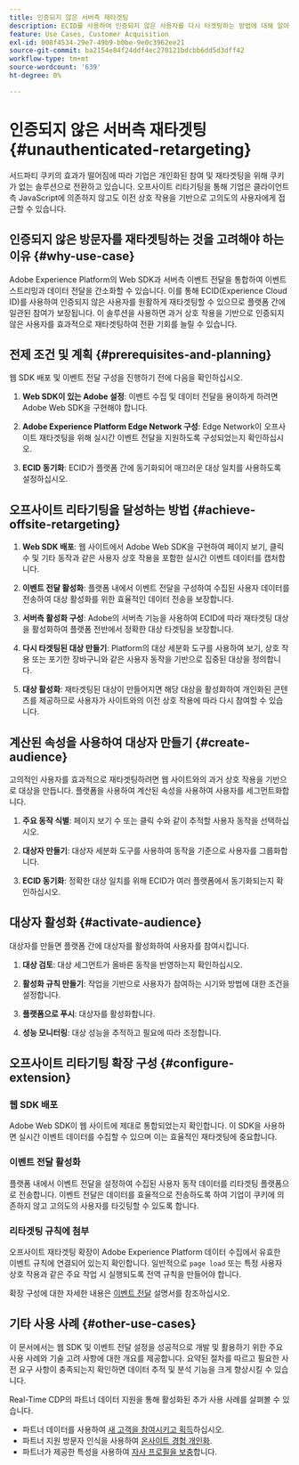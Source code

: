 ```yaml
---
title: 인증되지 않은 서버측 재타겟팅
description: ECID를 사용하여 인증되지 않은 사용자를 다시 타겟팅하는 방법에 대해 알아봅니다
feature: Use Cases, Customer Acquisition
exl-id: 008f4534-29e7-49b9-b0be-9e0c3962ee21
source-git-commit: ba2154e84f24ddf4ec270121bdcbb6dd5d3dff42
workflow-type: tm+mt
source-wordcount: '639'
ht-degree: 0%

---
```


# 인증되지 않은 서버측 재타겟팅 {#unauthenticated-retargeting}

서드파티 쿠키의 효과가 떨어짐에 따라 기업은 개인화된 참여 및 재타겟팅을 위해 쿠키가 없는 솔루션으로 전환하고 있습니다. 오프사이트 리타기팅을 통해 기업은 클라이언트측 JavaScript에 의존하지 않고도 이전 상호 작용을 기반으로 고의도의 사용자에게 접근할 수 있습니다.

## 인증되지 않은 방문자를 재타겟팅하는 것을 고려해야 하는 이유 {#why-use-case}

Adobe Experience Platform의 Web SDK과 서버측 이벤트 전달을 통합하여 이벤트 스트리밍과 데이터 전달을 간소화할 수 있습니다. 이를 통해 ECID(Experience Cloud ID)를 사용하여 인증되지 않은 사용자를 원활하게 재타겟팅할 수 있으므로 플랫폼 간에 일관된 참여가 보장됩니다. 이 솔루션을 사용하면 과거 상호 작용을 기반으로 인증되지 않은 사용자를 효과적으로 재타겟팅하여 전환 기회를 늘릴 수 있습니다.

## 전제 조건 및 계획 {#prerequisites-and-planning}

웹 SDK 배포 및 이벤트 전달 구성을 진행하기 전에 다음을 확인하십시오.

1. **Web SDK이 있는 Adobe 설정**: 이벤트 수집 및 데이터 전달을 용이하게 하려면 Adobe Web SDK을 구현해야 합니다.

2. **Adobe Experience Platform Edge Network 구성**: Edge Network이 오프사이트 재타겟팅을 위해 실시간 이벤트 전달을 지원하도록 구성되었는지 확인하십시오.

3. **ECID 동기화**: ECID가 플랫폼 간에 동기화되어 매끄러운 대상 일치를 사용하도록 설정하십시오.

## 오프사이트 리타기팅을 달성하는 방법 {#achieve-offsite-retargeting}

1. **Web SDK 배포**: 웹 사이트에서 Adobe Web SDK을 구현하여 페이지 보기, 클릭 수 및 기타 동작과 같은 사용자 상호 작용을 포함한 실시간 이벤트 데이터를 캡처합니다.

2. **이벤트 전달 활성화**: 플랫폼 내에서 이벤트 전달을 구성하여 수집된 사용자 데이터를 전송하여 대상 활성화를 위한 효율적인 데이터 전송을 보장합니다.

3. **서버측 활성화 구성**: Adobe의 서버측 기능을 사용하여 ECID에 따라 재타겟팅 대상을 활성화하여 플랫폼 전반에서 정확한 대상 타겟팅을 보장합니다.

4. **다시 타겟팅된 대상 만들기**: Platform의 대상 세분화 도구를 사용하여 보기, 상호 작용 또는 포기한 장바구니와 같은 사용자 동작을 기반으로 집중된 대상을 정의합니다.

5. **대상 활성화**: 재타겟팅된 대상이 만들어지면 해당 대상을 활성화하여 개인화된 콘텐츠를 제공하므로 사용자가 사이트와의 이전 상호 작용에 따라 다시 참여할 수 있습니다.

## 계산된 속성을 사용하여 대상자 만들기 {#create-audience}

고의적인 사용자를 효과적으로 재타겟팅하려면 웹 사이트와의 과거 상호 작용을 기반으로 대상을 만듭니다. 플랫폼을 사용하여 계산된 속성을 사용하여 사용자를 세그먼트화합니다.

1. **주요 동작 식별**: 페이지 보기 수 또는 클릭 수와 같이 추적할 사용자 동작을 선택하십시오.

2. **대상자 만들기**: 대상자 세분화 도구를 사용하여 동작을 기준으로 사용자를 그룹화합니다.

3. **ECID 동기화**: 정확한 대상 일치를 위해 ECID가 여러 플랫폼에서 동기화되는지 확인하십시오.

## 대상자 활성화 {#activate-audience}

대상자를 만들면 플랫폼 간에 대상자를 활성화하여 사용자를 참여시킵니다.

1. **대상 검토**: 대상 세그먼트가 올바른 동작을 반영하는지 확인하십시오.

2. **활성화 규칙 만들기**: 작업을 기반으로 사용자가 참여하는 시기와 방법에 대한 조건을 설정합니다.

3. **플랫폼으로 푸시**: 대상자를 활성화합니다.

4. **성능 모니터링**: 대상 성능을 추적하고 필요에 따라 조정합니다.

## 오프사이트 리타기팅 확장 구성 {#configure-extension}

### 웹 SDK 배포

Adobe Web SDK이 웹 사이트에 제대로 통합되었는지 확인합니다. 이 SDK을 사용하면 실시간 이벤트 데이터를 수집할 수 있으며 이는 효율적인 재타겟팅에 중요합니다.

### 이벤트 전달 활성화

플랫폼 내에서 이벤트 전달을 설정하여 수집된 사용자 동작 데이터를 리타겟팅 플랫폼으로 전송합니다. 이벤트 전달은 데이터를 효율적으로 전송하도록 하여 기업이 쿠키에 의존하지 않고 고의도의 사용자를 타깃팅할 수 있도록 합니다.

### 리타겟팅 규칙에 첨부

오프사이트 재타겟팅 확장이 Adobe Experience Platform 데이터 수집에서 유효한 이벤트 규칙에 연결되어 있는지 확인합니다. 일반적으로 `page load` 또는 특정 사용자 상호 작용과 같은 주요 작업 시 실행되도록 전역 규칙을 만들어야 합니다.

확장 구성에 대한 자세한 내용은 [이벤트 전달](https://experienceleague.adobe.com/ko/docs/experience-platform/tags/event-forwarding/getting-started) 설명서를 참조하십시오.

## 기타 사용 사례 {#other-use-cases}

이 문서에서는 웹 SDK 및 이벤트 전달 설정을 성공적으로 개발 및 활용하기 위한 주요 사용 사례와 기술 고려 사항에 대한 개요를 제공합니다. 요약된 절차를 따르고 필요한 사전 요구 사항이 충족되는지 확인하면 데이터 추적 및 분석 기능을 크게 향상시킬 수 있습니다.

Real-Time CDP의 파트너 데이터 지원을 통해 활성화된 추가 사용 사례를 살펴볼 수 있습니다.

- 파트너 데이터를 사용하여 [새 고객을 참여시키고 획득](./prospecting.md)하십시오.
- 파트너 지원 방문자 인식을 사용하여 [온사이트 경험 개인화](./offsite-retargeting.md).
- 파트너가 제공한 특성을 사용하여 [자사 프로필을 보충](./supplement-first-party-profiles.md)합니다.
